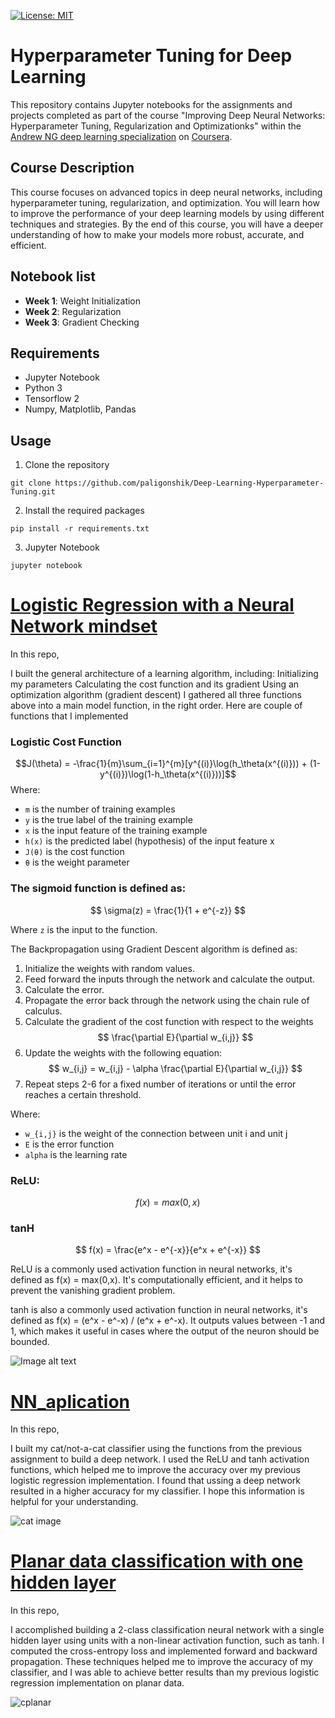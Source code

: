 [![License: MIT](https://img.shields.io/badge/License-MIT-yellow.svg)](https://opensource.org/licenses/MIT)


# Hyperparameter Tuning for Deep Learning

This repository contains Jupyter notebooks for the assignments and projects completed as part of the course "Improving Deep Neural Networks: Hyperparameter Tuning, Regularization and Optimizationks" within the [Andrew NG deep learning specialization](https://www.coursera.org/learn/deep-neural-network?specialization=deep-learning) on [Coursera](https://www.coursera.org/]).

## Course Description

This course focuses on advanced topics in deep neural networks, including hyperparameter tuning, regularization, and optimization. You will learn how to improve the performance of your deep learning models by using different techniques and strategies. By the end of this course, you will have a deeper understanding of how to make your models more robust, accurate, and efficient.

## Notebook list
- **Week 1**: Weight Initialization
- **Week 2**: Regularization
- **Week 3**: Gradient Checking

## Requirements
- Jupyter Notebook
- Python 3
- Tensorflow 2
- Numpy, Matplotlib, Pandas

## Usage
1. Clone the repository

```
git clone https://github.com/paligonshik/Deep-Learning-Hyperparameter-Tuning.git
```
2. Install the required packages

``` 
pip install -r requirements.txt
```
3. Jupyter Notebook
```
jupyter notebook
```

# [Logistic Regression with a Neural Network mindset](Weight_Initialization)
In this repo,

I built the general architecture of a learning algorithm, including:
Initializing my parameters
Calculating the cost function and its gradient
Using an optimization algorithm (gradient descent)
I gathered all three functions above into a main model function, in the right order. Here are couple of functions that I implemented

### Logistic Cost Function
$$J(\theta) = -\frac{1}{m}\sum_{i=1}^{m}[y^{(i)}\log(h_\theta(x^{(i)})) + (1-y^{(i)})\log(1-h_\theta(x^{(i)}))]$$
Where:
- `m` is the number of training examples
- `y` is the true label of the training example
- `x` is the input feature of the training example
- `h(x)` is the predicted label (hypothesis) of the input feature x
- `J(θ)` is the cost function
- `θ` is the weight parameter

### The sigmoid function is defined as:

$$ \sigma(z) = \frac{1}{1 + e^{-z}} $$

Where `z` is the input to the function.




The Backpropagation using Gradient Descent algorithm is defined as:

1. Initialize the weights with random values.
2. Feed forward the inputs through the network and calculate the output.
3. Calculate the error.
4. Propagate the error back through the network using the chain rule of calculus.
5. Calculate the gradient of the cost function with respect to the weights 
   $$ \frac{\partial E}{\partial w_{i,j}} $$
6. Update the weights with the following equation:
   $$ w_{i,j} = w_{i,j} - \alpha \frac{\partial E}{\partial w_{i,j}} $$
7. Repeat steps 2-6 for a fixed number of iterations or until the error reaches a certain threshold.

Where:
- `w_{i,j}` is the weight of the connection between unit i and unit j
- `E` is the error function
- `alpha` is the learning rate

### ReLU:
$$ f(x) = max(0,x) $$

### tanH

$$ f(x) = \frac{e^x - e^{-x}}{e^x + e^{-x}} $$


ReLU is a commonly used activation function in neural networks, it's defined as f(x) = max(0,x). It's computationally efficient, and it helps to prevent the vanishing gradient problem.

tanh is also a commonly used activation function in neural networks, it's defined as f(x) = (e^x - e^-x) / (e^x + e^-x). It outputs values between -1 and 1, which makes it useful in cases where the output of the neuron should be bounded.


![Image alt text](Images/Img1.png)


# [NN_aplication](./NN_aplication/)
In this repo,

I built my cat/not-a-cat classifier using the functions from the previous assignment to build a deep network. I used the ReLU and tanh activation functions, which helped me to improve the accuracy over my previous logistic regression implementation. I found that ussing a deep network resulted in a higher accuracy for my classifier. I hope this information is helpful for your understanding.

![cat image](Images/img2.png)


# [Planar data classification with one hidden layer](./Planar%20data%20classification%20with%20one%20hidden%20layer/)
In this repo,

I accomplished building a 2-class classification neural network with a single hidden layer using units with a non-linear activation function, such as tanh. I computed the cross-entropy loss and implemented forward and backward propagation. These techniques helped me to improve the accuracy of my classifier, and I was able to achieve better results than my previous logistic regression implementation on planar data.

![cplanar](Images/img3.png)
